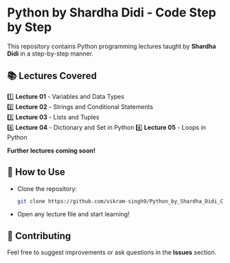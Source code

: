 # Python by Shardha Didi - Code Step by Step  

This repository contains Python programming lectures taught by **Shardha Didi** in a step-by-step manner.  

## 📚 Lectures Covered  

1️⃣ **Lecture 01** - Variables and Data Types  
2️⃣ **Lecture 02** - Strings and Conditional Statements  
3️⃣ **Lecture 03** - Lists and Tuples  
4️⃣ **Lecture 04** - Dictionary and Set in Python
4️⃣ **Lecture 05** - Loops in Python  

 **Further lectures coming soon!**  

## 📌 How to Use  
- Clone the repository:  
  ```sh
  git clone https://github.com/vikram-singh9/Python_by_Shardha_Didi_Code_Step_by_Step.git
  ```
- Open any lecture file and start learning!  

## 🤝 Contributing  
Feel free to suggest improvements or ask questions in the **Issues** section.  
